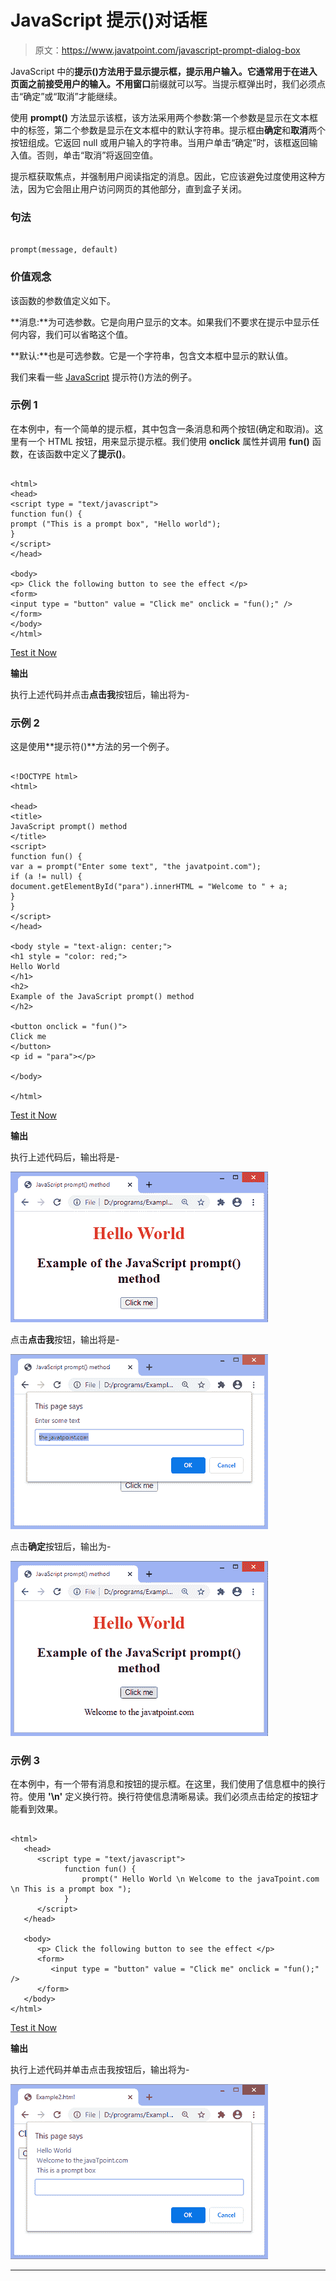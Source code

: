 # JavaScript 提示()对话框

> 原文：<https://www.javatpoint.com/javascript-prompt-dialog-box>

JavaScript 中的**提示()**方法用于显示提示框，提示用户输入。它通常用于在进入页面之前接受用户的输入。不用**窗口**前缀就可以写。当提示框弹出时，我们必须点击“确定”或“取消”才能继续。

使用 **prompt()** 方法显示该框，该方法采用两个参数:第一个参数是显示在文本框中的标签，第二个参数是显示在文本框中的默认字符串。提示框由**确定**和**取消**两个按钮组成。它返回 null 或用户输入的字符串。当用户单击“确定”时，该框返回输入值。否则，单击“取消”将返回空值。

提示框获取焦点，并强制用户阅读指定的消息。因此，它应该避免过度使用这种方法，因为它会阻止用户访问网页的其他部分，直到盒子关闭。

### 句法

```

prompt(message, default)

```

### 价值观念

该函数的参数值定义如下。

**消息:**为可选参数。它是向用户显示的文本。如果我们不要求在提示中显示任何内容，我们可以省略这个值。

**默认:**也是可选参数。它是一个字符串，包含文本框中显示的默认值。

我们来看一些 [JavaScript](https://www.javatpoint.com/javascript-tutorial) 提示符()方法的例子。

### 示例 1

在本例中，有一个简单的提示框，其中包含一条消息和两个按钮(确定和取消)。这里有一个 HTML 按钮，用来显示提示框。我们使用 **onclick** 属性并调用 **fun()** 函数，在该函数中定义了**提示()**。

```

<html>
<head>
<script type = "text/javascript">
function fun() {
prompt ("This is a prompt box", "Hello world");
}
</script>
</head>

<body>
<p> Click the following button to see the effect </p>
<form>
<input type = "button" value = "Click me" onclick = "fun();" />
</form>
</body>
</html>

```

[Test it Now](https://www.javatpoint.com/oprweb/test.jsp?filename=javascript-prompt-dialog-box1)

**输出**

执行上述代码并点击**点击我**按钮后，输出将为-

### 示例 2

这是使用**提示符()**方法的另一个例子。

```

<!DOCTYPE html>
<html>

<head>
<title>
JavaScript prompt() method
</title>
<script>
function fun() {
var a = prompt("Enter some text", "the javatpoint.com");
if (a != null) {
document.getElementById("para").innerHTML = "Welcome to " + a;
}
}
</script>
</head>

<body style = "text-align: center;">
<h1 style = "color: red;">
Hello World
</h1>
<h2>
Example of the JavaScript prompt() method
</h2>

<button onclick = "fun()">
Click me
</button>
<p id = "para"></p>

</body>

</html>

```

[Test it Now](https://www.javatpoint.com/oprweb/test.jsp?filename=javascript-prompt-dialog-box2)

**输出**

执行上述代码后，输出将是-

![JavaScript prompt() dialog box](img/0dd170f98702c870461a356f1b1d18f3.png)

点击**点击我**按钮，输出将是-

![JavaScript prompt() dialog box](img/0c25c87f9194d587586d472f906ae711.png)

点击**确定**按钮后，输出为-

![JavaScript prompt() dialog box](img/c979a3d27ce45b656b290f7d0d106f75.png)

### 示例 3

在本例中，有一个带有消息和按钮的提示框。在这里，我们使用了信息框中的换行符。使用 **'\n'** 定义换行符。换行符使信息清晰易读。我们必须点击给定的按钮才能看到效果。

```

<html>
   <head>   
      <script type = "text/javascript">
            function fun() {
                prompt(" Hello World \n Welcome to the javaTpoint.com \n This is a prompt box ");
            }
      </script>     
   </head>

   <body>
      <p> Click the following button to see the effect </p>      
      <form>
         <input type = "button" value = "Click me" onclick = "fun();" />
      </form>     
   </body>
</html>

```

[Test it Now](https://www.javatpoint.com/oprweb/test.jsp?filename=javascript-prompt-dialog-box3)

**输出**

执行上述代码并单击点击我按钮后，输出将为-

![JavaScript prompt() dialog box](img/abaa8e2a6fd07867e888a5937c5c20db.png)

* * *